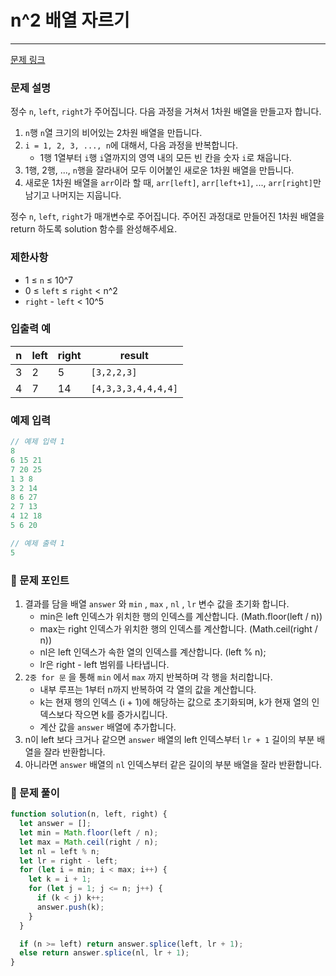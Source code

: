 # n^2 배열 자르기

---

[문제 링크](https://school.programmers.co.kr/learn/courses/30/lessons/87390)

### 문제 설명

정수 `n`, `left`, `right`가 주어집니다. 다음 과정을 거쳐서 1차원 배열을 만들고자 합니다.

1. `n`행 `n`열 크기의 비어있는 2차원 배열을 만듭니다.
2. `i = 1, 2, 3, ..., n`에 대해서, 다음 과정을 반복합니다.
   - 1행 1열부터 `i`행 `i`열까지의 영역 내의 모든 빈 칸을 숫자 `i`로 채웁니다.
3. 1행, 2행, ..., `n`행을 잘라내어 모두 이어붙인 새로운 1차원 배열을 만듭니다.
4. 새로운 1차원 배열을 `arr`이라 할 때, `arr[left]`, `arr[left+1]`, ..., `arr[right]`만 남기고 나머지는 지웁니다.

정수 `n`, `left`, `right`가 매개변수로 주어집니다. 주어진 과정대로 만들어진 1차원 배열을 return 하도록 solution 함수를 완성해주세요.

### 제한사항

- 1 ≤ `n` ≤ 10^7
- 0 ≤ `left` ≤ `right` < n^2
- `right` - `left` < 10^5

### 입출력 예

| n   | left | right | result              |
| --- | ---- | ----- | ------------------- |
| 3   | 2    | 5     | `[3,2,2,3]`         |
| 4   | 7    | 14    | `[4,3,3,3,4,4,4,4]` |

### 예제 입력

```jsx
// 예제 입력 1
8
6 15 21
7 20 25
1 3 8
3 2 14
8 6 27
2 7 13
4 12 18
5 6 20

// 예제 출력 1
5
```

### 📕 문제 포인트

1. 결과를 담을 배열 `answer` 와 `min` , `max` , `nl` , `lr` 변수 값을 초기화 합니다.
   - min은 left 인덱스가 위치한 행의 인덱스를 계산합니다. (Math.floor(left / n))
   - max는 right 인덱스가 위치한 행의 인덱스를 계산합니다. (Math.ceil(right / n))
   - nl은 left 인덱스가 속한 열의 인덱스를 계산합니다. (left % n);
   - lr은 right - left 범위를 나타냅니다.
2. `2중 for 문` 을 통해 `min` 에서 `max` 까지 반복하며 각 행을 처리합니다.
   - 내부 루프는 1부터 n까지 반복하여 각 열의 값을 계산합니다.
   - k는 현재 행의 인덱스 (i + 1)에 해당하는 값으로 초기화되며, k가 현재 열의 인덱스보다 작으면 k를 증가시킵니다.
   - 계산 값을 `answer` 배열에 추가합니다.
3. n이 left 보다 크거나 같으면 `answer` 배열의 left 인덱스부터 `lr + 1` 길이의 부분 배열을 잘라 반환합니다.
4. 아니라면 `answer` 배열의 `nl` 인덱스부터 같은 길이의 부분 배열을 잘라 반환합니다.

### 📝 문제 풀이

```js
function solution(n, left, right) {
  let answer = [];
  let min = Math.floor(left / n);
  let max = Math.ceil(right / n);
  let nl = left % n;
  let lr = right - left;
  for (let i = min; i < max; i++) {
    let k = i + 1;
    for (let j = 1; j <= n; j++) {
      if (k < j) k++;
      answer.push(k);
    }
  }

  if (n >= left) return answer.splice(left, lr + 1);
  else return answer.splice(nl, lr + 1);
}
```
